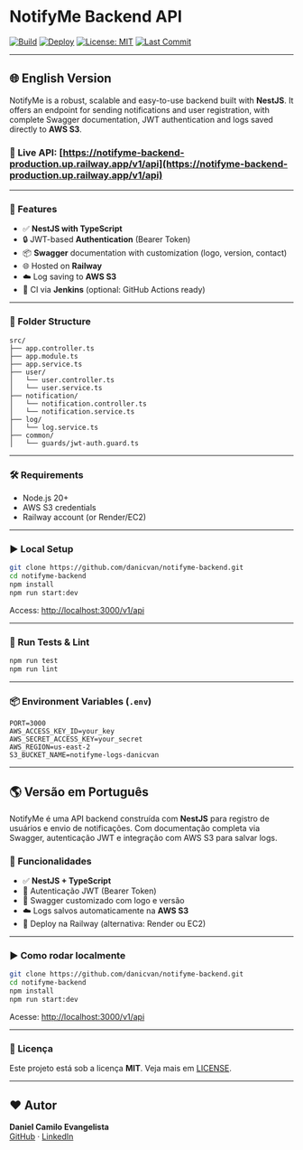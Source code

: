# NotifyMe Backend API

[![Build](https://img.shields.io/badge/build-passing-brightgreen)]()
[![Deploy](https://img.shields.io/badge/deploy-Railway-blue)]()
[![License: MIT](https://img.shields.io/badge/license-MIT-yellow)](./LICENSE)
[![Last Commit](https://img.shields.io/github/last-commit/danicvan/notifyme-backend)](https://github.com/danicvan/notifyme-backend)

---

## 🌐 English Version

NotifyMe is a robust, scalable and easy-to-use backend built with **NestJS**. It offers an endpoint for sending notifications and user registration, with complete Swagger documentation, JWT authentication and logs saved directly to **AWS S3**.

### 🚀 Live API: [https://notifyme-backend-production.up.railway.app/v1/api](https://notifyme-backend-production.up.railway.app/v1/api)

---

### 📌 Features

- ✅ **NestJS with TypeScript**
- 🔒 JWT-based **Authentication** (Bearer Token)
- 📦 **Swagger** documentation with customization (logo, version, contact)
- 🌐 Hosted on **Railway**
- ☁️ Log saving to **AWS S3**
- 🧪 CI via **Jenkins** (optional: GitHub Actions ready)

---

### 📂 Folder Structure

```
src/
├── app.controller.ts
├── app.module.ts
├── app.service.ts
├── user/
│   └── user.controller.ts
│   └── user.service.ts
├── notification/
│   └── notification.controller.ts
│   └── notification.service.ts
├── log/
│   └── log.service.ts
├── common/
│   └── guards/jwt-auth.guard.ts
```

---

### 🛠️ Requirements

- Node.js 20+
- AWS S3 credentials
- Railway account (or Render/EC2)

---

### ▶️ Local Setup

```bash
git clone https://github.com/danicvan/notifyme-backend.git
cd notifyme-backend
npm install
npm run start:dev
```

Access: [http://localhost:3000/v1/api](http://localhost:3000/v1/api)

---

### 🧪 Run Tests & Lint

```bash
npm run test
npm run lint
```

---

### 📦 Environment Variables (`.env`)

```env
PORT=3000
AWS_ACCESS_KEY_ID=your_key
AWS_SECRET_ACCESS_KEY=your_secret
AWS_REGION=us-east-2
S3_BUCKET_NAME=notifyme-logs-danicvan
```

---

## 🌎 Versão em Português

NotifyMe é uma API backend construída com **NestJS** para registro de usuários e envio de notificações. Com documentação completa via Swagger, autenticação JWT e integração com AWS S3 para salvar logs.

### 📌 Funcionalidades

- ✅ **NestJS + TypeScript**
- 🔐 Autenticação JWT (Bearer Token)
- 📘 Swagger customizado com logo e versão
- ☁️ Logs salvos automaticamente na **AWS S3**
- 🚀 Deploy na Railway (alternativa: Render ou EC2)

---

### ▶️ Como rodar localmente

```bash
git clone https://github.com/danicvan/notifyme-backend.git
cd notifyme-backend
npm install
npm run start:dev
```

Acesse: [http://localhost:3000/v1/api](http://localhost:3000/v1/api)

---

### 📃 Licença

Este projeto está sob a licença **MIT**. Veja mais em [LICENSE](./LICENSE).

---

## ❤️ Autor

**Daniel Camilo Evangelista**  
[GitHub](https://github.com/danicvan) · [LinkedIn](https://linkedin.com/in/danicvan)